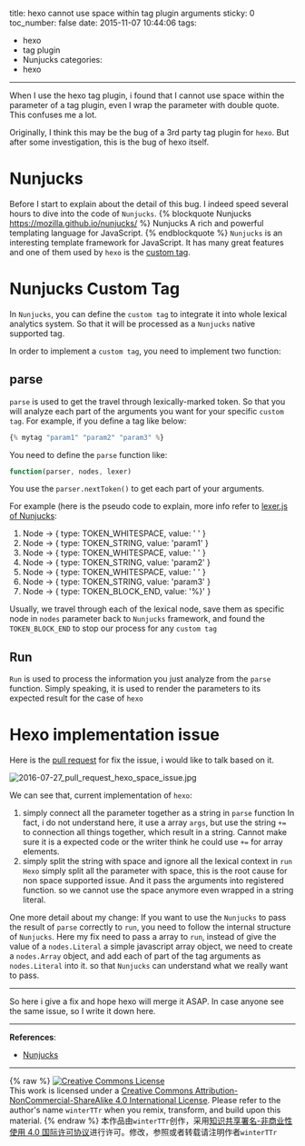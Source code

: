 title: hexo cannot use space within tag plugin arguments
sticky: 0
toc_number: false
date: 2015-11-07 10:44:06
tags:
  - hexo
  - tag plugin
  - Nunjucks
categories:
  - hexo
---

When I use the hexo tag plugin, i found that I cannot use space within the parameter of a tag plugin, even I wrap the parameter with double quote. This confuses me a lot.

Originally, I think this may be the bug of a 3rd party tag plugin for `hexo`.
But after some investigation, this is the bug of hexo itself.


<!--more-->

# Nunjucks

Before I start to explain about the detail of this bug.
I indeed speed several hours to dive into the code of `Nunjucks`.
{% blockquote Nunjucks https://mozilla.github.io/nunjucks/ %}
Nunjucks
A rich and powerful templating language for JavaScript.
{% endblockquote %}
`Nunjucks` is an interesting template framework for JavaScript. It has many great features and one of them used by `hexo` is the [custom tag](https://mozilla.github.io/nunjucks/api.html#custom-tags).

# Nunjucks Custom Tag
In `Nunjucks`, you can define the `custom tag` to integrate it into whole lexical analytics system. So that it will be processed as a `Nunjucks` native supported tag.

In order to implement a `custom tag`, you need to implement two function:
## parse
`parse` is used to get the travel through lexically-marked token. So that you will analyze each part of the arguments you want for your specific `custom tag`.
For example, if you define a tag like below:

```javascript
{% mytag "param1" "param2" "param3" %}
```
You need to define the `parse` function like:

```javascript
function(parser, nodes, lexer)
```

You use the `parser.nextToken()` to get each part of your arguments.

For example (here is the pseudo code to explain, more info refer to [lexer.js of Nunjucks](https://github.com/mozilla/nunjucks/blob/master/src/lexer.js):
1. Node -> { type: TOKEN_WHITESPACE, value: ' ' }
2. Node -> { type: TOKEN_STRING, value: 'param1' }
3. Node -> { type: TOKEN_WHITESPACE, value: ' ' }
4. Node -> { type: TOKEN_STRING, value: 'param2' }
5. Node -> { type: TOKEN_WHITESPACE, value: ' ' }
6. Node -> { type: TOKEN_STRING, value: 'param3' }
7. Node -> { type: TOKEN_BLOCK_END, value: '%}' }

Usually, we travel through each of the lexical node, save them as specific node in `nodes` parameter back to `Nunjucks` framework, and found the `TOKEN_BLOCK_END` to stop our process for any `custom tag`

## Run
`Run` is used to process the information you just analyze from the `parse` function. Simply speaking, it is used to  render the parameters to its expected result for the case of `hexo`


# Hexo implementation issue
Here is the [pull request](https://github.com/hexojs/hexo/pull/1581) for fix the issue, i would like to talk based on it.

![2016-07-27_pull_request_hexo_space_issue.jpg](http://7xljtv.com1.z0.glb.clouddn.com/images/2015-11-07-hexo-cannot-use-space-within-tag-arguments/2016-07-27_pull_request_hexo_space_issue.jpg)


We can see that, current implementation of `hexo`:
1. simply connect all the parameter together as a string in `parse` function
In fact, i do not understand here, it use a array `args`, but use the string `+=` to connection all things together, which result in a string. Cannot make sure it is a expected code or the writer think he could use `+=` for array elements.
2. simply split the string with space and ignore all the lexical context in `run`
`Hexo` simply split all the parameter with space, this is the root cause for non space supported issue. And it pass the arguments into registered function. so we cannot use the space anymore even wrapped in a string literal.

One more detail about my change:
If you want to use the `Nunjucks` to pass the result of `parse` correctly to `run`, you need to follow the internal structure of `Nunjucks`. Here my fix need to pass a array to `run`, instead of give the value of a `nodes.Literal` a simple javascript array object, we need to create a `nodes.Array` object, and add each of part of the tag arguments as `nodes.Literal` into it. so that `Nunjucks` can understand what we really want to pass.

---
So here i give a fix and hope hexo will merge it ASAP.
In case anyone see the same issue, so I write it down here.


---

**References**:

- [Nunjucks](https://mozilla.github.io/nunjucks/)



---

{% raw %}
<a rel="license" href="http://creativecommons.org/licenses/by-nc-sa/4.0/"><img alt="Creative Commons License" style="border-width:0" src="https://i.creativecommons.org/l/by-nc-sa/4.0/88x31.png" /></a><br />This work is licensed under a <a rel="license" href="http://creativecommons.org/licenses/by-nc-sa/4.0/">Creative Commons Attribution-NonCommercial-ShareAlike 4.0 International License</a>.
Please refer to the author's name `winterTTr` when you remix, transform, and build upon this material. 
{% endraw %}
本作品由`winterTTr`创作，采用[知识共享署名-非商业性使用 4.0 国际许可协议](http://creativecommons.org/licenses/by-nc-sa/4.0/)进行许可。修改，参照或者转载请注明作者`winterTTr`


